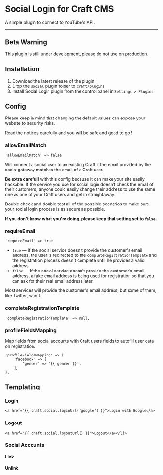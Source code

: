 # Social Login for Craft CMS

A simple plugin to connect to YouTube's API.

-------------------------------------------

## Beta Warning

This plugin is still under development, please do not use on production.


## Installation

1. Download the latest release of the plugin
2. Drop the `social` plugin folder to `craft/plugins`
3. Install Social Login plugin from the control panel in `Settings > Plugins`


## Config

Please keep in mind that changing the default values can expose your website to security risks.

Read the notices carefully and you will be safe and good to go !

### allowEmailMatch

    'allowEmailMatch' => false

Will connect a social user to an existing Craft if the email provided by the social gateway matches the email of a Craft user.

**Be extra carefull** with this config because it can make your site easily hackable.
If the service you use for social login doesn't check the email of their customers, anyone could easily change their address to use the same one as one of your Craft users and get in straightaway.

Double check and double test all of the possible scenarios to make sure your social login process is as secure as possible.

**If you don't know what you're doing, please keep that setting set to `false`.**


### requireEmail

    'requireEmail' => true

- `true` — If the social service doesn't provide the customer's email address, the user is redirected to the `completeRegistrationTemplate` and the registration process doesn't complete until he provides a valid address.
- `false` — If the social service doesn't provide the customer's email address, a fake email address is being used for registration so that you can ask for their real email address later.

Most services will provide the customer's email address, but some of them, like Twitter, won't.

### completeRegistrationTemplate

    'completeRegistrationTemplate' => null,

### profileFieldsMapping

Map fields from social accounts with Craft users fields to autofill user data on registration.

    'profileFieldsMapping' => [
        'facebook' => [
            'gender' => '{{ gender }}',
        ],
    ],

## Templating


### Login

    <a href="{{ craft.social.loginUrl('google') }}">Login with Google</a>


### Logout

    <a href="{{ craft.social.logoutUrl() }}">Logout</a></li>

### Social Accounts

#### Link

#### Unlink